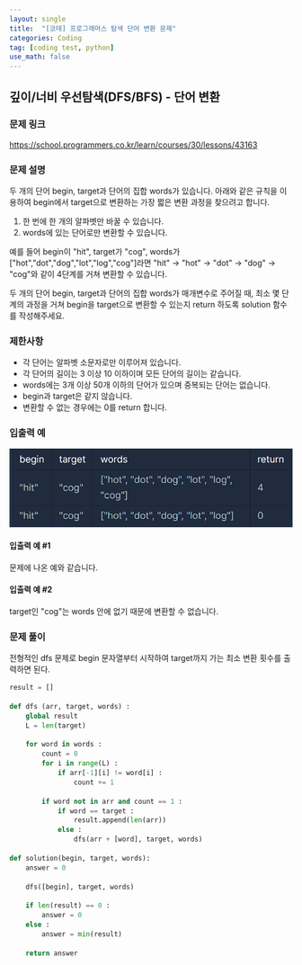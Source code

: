 ```yaml
---
layout: single
title:  "[코테] 프로그래머스 탐색 단어 변환 문제"
categories: Coding
tag: [coding test, python]
use_math: false
---
```


## 깊이/너비 우선탐색(DFS/BFS) - 단어 변환
### 문제 링크
<https://school.programmers.co.kr/learn/courses/30/lessons/43163>

### 문제 설명
두 개의 단어 begin, target과 단어의 집합 words가 있습니다. 아래와 같은 규칙을 이용하여 begin에서 target으로 변환하는 가장 짧은 변환 과정을 찾으려고 합니다.

1. 한 번에 한 개의 알파벳만 바꿀 수 있습니다.
2. words에 있는 단어로만 변환할 수 있습니다.

예를 들어 begin이 "hit", target가 "cog", words가 ["hot","dot","dog","lot","log","cog"]라면 "hit" -> "hot" -> "dot" -> "dog" -> "cog"와 같이 4단계를 거쳐 변환할 수 있습니다.

두 개의 단어 begin, target과 단어의 집합 words가 매개변수로 주어질 때, 최소 몇 단계의 과정을 거쳐 begin을 target으로 변환할 수 있는지 return 하도록 solution 함수를 작성해주세요.

### 제한사항
- 각 단어는 알파벳 소문자로만 이루어져 있습니다.
- 각 단어의 길이는 3 이상 10 이하이며 모든 단어의 길이는 같습니다.
- words에는 3개 이상 50개 이하의 단어가 있으며 중복되는 단어는 없습니다.
- begin과 target은 같지 않습니다.
- 변환할 수 없는 경우에는 0를 return 합니다.

### 입출력 예
![그림1](/images/20240216_1.png)

#### 입출력 예 #1
문제에 나온 예와 같습니다.

#### 입출력 예 #2
target인 "cog"는 words 안에 없기 때문에 변환할 수 없습니다.

### 문제 풀이
전형적인 dfs 문제로 begin 문자열부터 시작하여 target까지 가는 최소 변환 횟수를 출력하면 된다.


```python
result = []

def dfs (arr, target, words) :
    global result
    L = len(target)
    
    for word in words :
        count = 0
        for i in range(L) : 
            if arr[-1][i] != word[i] :
                count += 1
                
        if word not in arr and count == 1 :
            if word == target : 
                result.append(len(arr))
            else :
                dfs(arr + [word], target, words)
    
def solution(begin, target, words):
    answer = 0
    
    dfs([begin], target, words)
    
    if len(result) == 0 :
        answer = 0
    else : 
        answer = min(result)
    
    return answer
```
